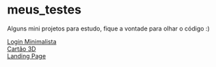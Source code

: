 # meus_testes
Alguns mini projetos para estudo, fique a vontade para olhar o código :)
<div>
<a href="https://viniciuslavouraa.github.io/meus_testes/CSS_training/login_minimalista/login.html" target="_blank">Login Minimalista</a>
</div>
<div>
<a href="https://viniciuslavouraa.github.io/meus_testes/CSS_training/credit-card/credit_card.html" target="_blank">Cartão 3D</a>
</div>
<div>
<a href="https://github.com/viniciuslavouraa/meus_testes/CSS_training/landingpage01/index.html" target="_blank">Landing Page</a>
</div>
